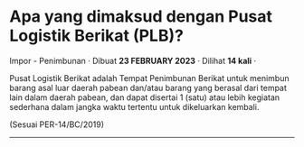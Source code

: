 Apa yang dimaksud dengan Pusat Logistik Berikat (PLB)?
======================================================

Impor - Penimbunan · Dibuat **23 FEBRUARY 2023** · Dilihat **14 kali** ·

Pusat Logistik Berikat adalah Tempat Penimbunan Berikat untuk menimbun barang asal luar daerah pabean dan/atau barang yang berasal dari tempat lain dalam daerah pabean, dan dapat disertai 1 (satu) atau lebih kegiatan sederhana dalam jangka waktu tertentu untuk dikeluarkan kembali.

(Sesuai PER-14/BC/2019)

  
  
  

* * *